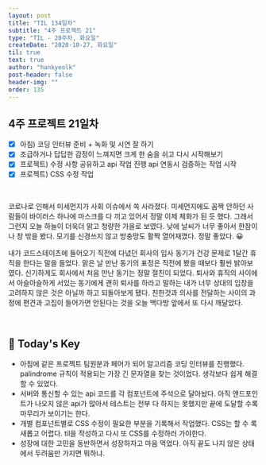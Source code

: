 ```yaml
---
layout: post
title: "TIL 134일차"
subtitle: "4주 프로젝트 21"
type: "TIL - 20주차, 화요일"
createDate: "2020-10-27, 화요일"
til: true
text: true
author: "hankyeolk"
post-header: false
header-img: ""
order: 135
---
```


## 4주 프로젝트 21일차

- [x] 아침) 코딩 인터뷰 준비 + 녹화 및 시연 잘 하기 <br />
- [x] 조급하거나 답답한 감정이 느껴지면 크게 한 숨을 쉬고 다시 시작해보기 <br />
- [x] 프로젝트) 수정 사항 공유하고 api 작업 진행 api 연동시 검증하는 작업 시작 <br />
- [x] 프로젝트) CSS 수정 작업

<br />

코로나로 인해서 미세먼지가 사회 이슈에서 쏙 사라졌다. 미세먼지에도 꼼짝 안하던 사람들이 바이러스 하나에 마스크를 다 끼고 있어서 정말 이제 체화가 된 듯 했다. 그래서 그런지 오늘 하늘이 더욱더 맑고 청량한 가을로 보였다. 낮에 날씨가 너무 좋아서 한참이나 창 밖을 봤다. 모기를 신경쓰지 않고 방충망도 활짝 열어재꼈다. 정말 좋았다. 😀<br />

내가 코드스테이츠에 들어오기 직전에 다녔던 회사의 입사 동기가 건강 문제로 1달간 휴직을 한다는 말을 들었다. 맑은 날 만난 동기의 표정은 직전에 봤을 때보다 훨씬 밝아보였다. 신기하게도 회사에서 처음 만난 동기는 정말 절친이 되었다. 퇴사와 휴직의 사이에서 아슬아슬하게 서있는 동기에게 괜히 퇴사를 하라고 말하는 내가 너무 상대의 입장을 고려하지 않은 것은 아닐까 하고 되돌아보게 됐다. 친한것과 의사를 전달하는 사이의 과정에 편견과 고집이 들어가면 안된다는 것을 오늘 백다방 앞에서 또 다시 깨달았다. <br />

<br />

## 🦄 Today's Key

- 아침에 같은 프로젝트 팀원분과 페어가 되어 알고리즘 코딩 인터뷰를 진행했다. palindrome 규칙이 적용되는 가장 긴 문자열을 찾는 것이었다. 생각보다 쉽게 해결할 수 있었다.
- 서버와 통신할 수 있는 api 코드를 각 컴포넌트에 주석으로 달아놨다. 아직 앤드포인트가 나오지 않은 api가 많아서 테스트는 전부 다 하지는 못했지만 끝에 도달할 수록 마무리가 보이기는 한다.
- 개별 컴포넌트별로 CSS 수정이 필요한 부분을 기록해서 작업했다. CSS는 할 수 록 새롭고 어렵다. til을 작성하고 다시 또 CSS를 수정하러 가야한다.
- 성장에 대한 고민을 동반하면서 성장하자고 마음 먹었다. 아직 끝도 나지 않은 상태에서 두려움만 가지면 뭐하냐.
